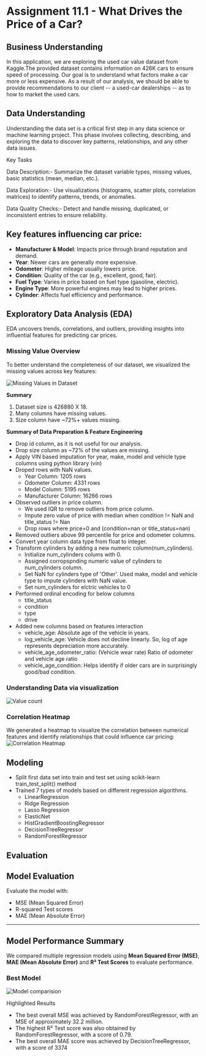 # Assignment 11.1 - What Drives the Price of a Car?

## Business Understanding
In this application, we are exploring the used car value dataset from Kaggle.The provided dataset contains information on 426K cars to ensure speed of processing. Our goal is to understand what factors make a car more or less expensive. As a result of our analysis, we should be able to provide recommendations to our client -- a used-car dealerships -- as to how to market the used cars.

## Data Understanding

Understanding the data set is a critical first step in any data science or machine learning project. This phase involves collecting, describing, and exploring the data to discover key patterns, relationships, and any other data issues.

Key Tasks

Data Description:- Summarize the dataset variable types, missing values, basic statistics (mean, median, etc.).

Data Exploration:- Use visualizations (histograms, scatter plots, correlation matrices) to identify patterns, trends, or anomalies.

Data Quality Checks:- Detect and handle missing, duplicated, or inconsistent entries to ensure reliability.

## Key features influencing car price:

- **Manufacturer & Model**: Impacts price through brand reputation and demand.
- **Year**: Newer cars are generally more expensive.
- **Odometer**: Higher mileage usually lowers price.
- **Condition**: Quality of the car (e.g., excellent, good, fair).
- **Fuel Type**: Varies in price based on fuel type (gasoline, electric).
- **Engine Type**: More powerful engines may lead to higher prices.
- **Cylinder**: Affects fuel efficiency and performance.

## Exploratory Data Analysis (EDA)
EDA uncovers trends, correlations, and outliers, providing insights into influential features for predicting car prices.

### Missing Value Overview
To better understand the completeness of our dataset, we visualized the missing values across key features:

![Missing Values in Dataset](images/Missing_values_percentage_by_the_feature.png)

**Summary**
1) Dataset size is 426880 X 18.
2) Many columns have missing values.
3) Size column have ~72%+ values missing.


**Summary of Data Preparation & Feature Engineering**

* Drop id column, as it is not useful for our analysis.
* Drop size column as ~72% of the values are missing.
* Apply VIN based imputation for year, make, model and vehicle type columns using python library (vin)
* Droped rows with NaN values.
   + Year Column: 1205 rows
   + Odometer Column: 4331 rows
   + Model Column: 5195 rows
   + Manufacturer Column: 16266 rows
* Observed outliers in price column.
  + We used IQR to remove outliers from price column.
  + Impute zero value of price with median when condition != NaN and title_status != Nan
  + Drop rows where price=0 and (condition=nan or title_status=nan)
* Removed outliers above 99 percentile for price and odometer columns.
* Convert year column data type from float to integer.
* Transform cylinders by adding a new numeric column(num_cylinders).
  + Initialize num_cylinders colums with 0.
  + Assigned corropspnding numeric value of cylinders to num_cylinders column.
  + Set NaN for cylinders type of 'Other'. Used make, model and vehicle type to impute cylinders with NaN value.
  + Set num_cylinders for elctric vehicles to 0
* Performed ordinal encoding for below columns
  + title_status
  + condition
  + type
  + drive
* Added new columns based on features interaction
  + vehicle_age: Absolute age of the vehicle in years.
  + log_vehicle_age: Vehicle does not decline linearly. So, log of age represents depreciation more accurately.
  + vehicle_age_odometer_ratio: (Vehicle wear rate) Ratio of odometer and vehicle age ratio
  + vehicle_age_condition: Helps identify if older cars are in surprisingly good/bad condition.


### Understanding Data via visualization

![Value count](images/Car_value_count_by_type.png)

### Correlation Heatmap
We generated a heatmap to visualize the correlation between numerical features and identify relationships that could influence car pricing:
![Correlation Heatmap](images/Correlation_Heatmap.png)


## Modeling


* Split first data set into train and test set using scikit-learn train_test_split() method
* Trained 7 types of models based on different regression algorithms.
  * LinearRegression
  * Ridge Regression
  * Lasso Regression
  * ElasticNet
  * HistGradientBoostingRegressor
  * DecisionTreeRegressor
  * RandomForestRegressor

## Evaluation


## Model Evaluation
Evaluate the model with:
- MSE (Mean Squared Error)
- R-squared Test scores
- MAE (Mean Absolute Error)

---

## Model Performance Summary
We compared multiple regression models using **Mean Squared Error (MSE)**, **MAE (Mean Absolute Error)** and **R² Test Scores** to evaluate performance.

### Best Model
![Model comparision](images/best_regression_models.png)

Highlighted Results
* The best overall MSE was achieved by RandomForestRegressor, with an MSE of approximately 32.2 million.
* The highest R² Test score was also obtained by RandomForestRegressor, with a score of 0.79.
* The best overall MAE score was achieved by DecisionTreeRegressor, with a score of 3374

